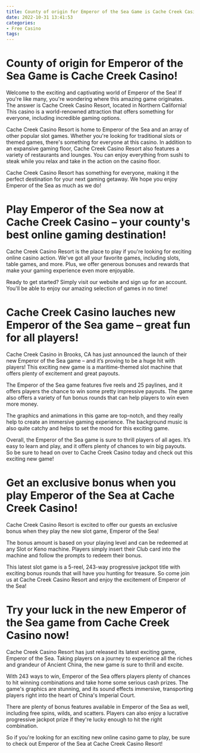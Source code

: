 ```yaml
---
title: County of origin for Emperor of the Sea Game is Cache Creek Casino!
date: 2022-10-31 13:41:53
categories:
- Free Casino
tags:
---
```



#  County of origin for Emperor of the Sea Game is Cache Creek Casino!

Welcome to the exciting and captivating world of Emperor of the Sea! If you're like many, you're wondering where this amazing game originates. The answer is Cache Creek Casino Resort, located in Northern California! This casino is a world-renowned attraction that offers something for everyone, including incredible gaming options.

Cache Creek Casino Resort is home to Emperor of the Sea and an array of other popular slot games. Whether you're looking for traditional slots or themed games, there's something for everyone at this casino. In addition to an expansive gaming floor, Cache Creek Casino Resort also features a variety of restaurants and lounges. You can enjoy everything from sushi to steak while you relax and take in the action on the casino floor.

Cache Creek Casino Resort has something for everyone, making it the perfect destination for your next gaming getaway. We hope you enjoy Emperor of the Sea as much as we do!

#  Play Emperor of the Sea now at Cache Creek Casino – your county's best online gaming destination!

Cache Creek Casino Resort is the place to play if you're looking for exciting online casino action. We've got all your favorite games, including slots, table games, and more. Plus, we offer generous bonuses and rewards that make your gaming experience even more enjoyable.

Ready to get started? Simply visit our website and sign up for an account. You'll be able to enjoy our amazing selection of games in no time!

#  Cache Creek Casino lauches new Emperor of the Sea game – great fun for all players!

Cache Creek Casino in Brooks, CA has just announced the launch of their new Emperor of the Sea game – and it’s proving to be a huge hit with players! This exciting new game is a maritime-themed slot machine that offers plenty of excitement and great payouts.

The Emperor of the Sea game features five reels and 25 paylines, and it offers players the chance to win some pretty impressive payouts. The game also offers a variety of fun bonus rounds that can help players to win even more money.

The graphics and animations in this game are top-notch, and they really help to create an immersive gaming experience. The background music is also quite catchy and helps to set the mood for this exciting game.

Overall, the Emperor of the Sea game is sure to thrill players of all ages. It’s easy to learn and play, and it offers plenty of chances to win big payouts. So be sure to head on over to Cache Creek Casino today and check out this exciting new game!

#  Get an exclusive bonus when you play Emperor of the Sea at Cache Creek Casino!

Cache Creek Casino Resort is excited to offer our guests an exclusive bonus when they play the new slot game, Emperor of the Sea!

The bonus amount is based on your playing level and can be redeemed at any Slot or Keno machine. Players simply insert their Club card into the machine and follow the prompts to redeem their bonus.

This latest slot game is a 5-reel, 243-way progressive jackpot title with exciting bonus rounds that will have you hunting for treasure. So come join us at Cache Creek Casino Resort and enjoy the excitement of Emperor of the Sea!

#  Try your luck in the new Emperor of the Sea game from Cache Creek Casino now!

Cache Creek Casino Resort has just released its latest exciting game, Emperor of the Sea. Taking players on a journey to experience all the riches and grandeur of Ancient China, the new game is sure to thrill and excite.

With 243 ways to win, Emperor of the Sea offers players plenty of chances to hit winning combinations and take home some serious cash prizes. The game's graphics are stunning, and its sound effects immersive, transporting players right into the heart of China's Imperial Court.

There are plenty of bonus features available in Emperor of the Sea as well, including free spins, wilds, and scatters. Players can also enjoy a lucrative progressive jackpot prize if they're lucky enough to hit the right combination.

So if you're looking for an exciting new online casino game to play, be sure to check out Emperor of the Sea at Cache Creek Casino Resort!